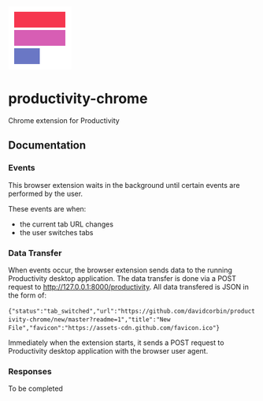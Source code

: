 ![alt tag](https://raw.githubusercontent.com/davidcorbin/productivity-chrome/master/icons/Productivity-icon-128.png)
# productivity-chrome
Chrome extension for Productivity 

## Documentation

### Events

This browser extension waits in the background until certain events are performed by the user. 

These events are when:
- the current tab URL changes
- the user switches tabs

### Data Transfer

When events occur, the browser extension sends data to the running Productivity desktop application. 
The data transfer is done via a POST request to http://127.0.0.1:8000/productivity. 
All data transfered is JSON in the form of:

`{"status":"tab_switched","url":"https://github.com/davidcorbin/productivity-chrome/new/master?readme=1","title":"New File","favicon":"https://assets-cdn.github.com/favicon.ico"}`

Immediately when the extension starts, it sends a POST request to Productivity desktop application with the browser user agent.

### Responses

To be completed
